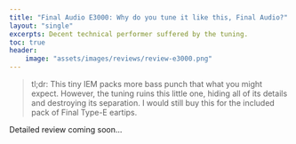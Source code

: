 ```yaml
---
title: "Final Audio E3000: Why do you tune it like this, Final Audio?"
layout: "single"
excerpts: Decent technical performer suffered by the tuning.
toc: true
header:
    image: "assets/images/reviews/review-e3000.png"
---
```


> tl;dr: This tiny IEM packs more bass punch that what you might expect. However, the tuning ruins this little one, hiding all of its details and destroying its separation. I would still buy this for the included pack of Final Type-E eartips.

Detailed review coming soon...